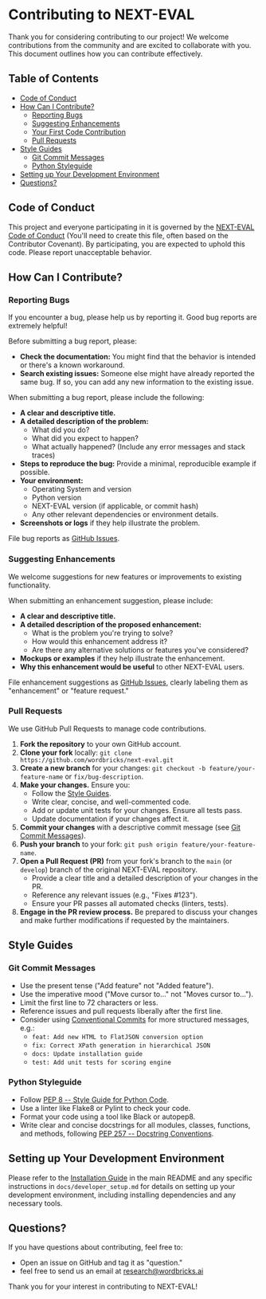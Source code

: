 # Contributing to NEXT-EVAL

Thank you for considering contributing to our project! We welcome contributions from the community and are excited to collaborate with you. This document outlines how you can contribute effectively.

## Table of Contents

* [Code of Conduct](#code-of-conduct)
* [How Can I Contribute?](#how-can-i-contribute)
    * [Reporting Bugs](#reporting-bugs)
    * [Suggesting Enhancements](#suggesting-enhancements)
    * [Your First Code Contribution](#your-first-code-contribution)
    * [Pull Requests](#pull-requests)
* [Style Guides](#style-guides)
    * [Git Commit Messages](#git-commit-messages)
    * [Python Styleguide](#python-styleguide)
* [Setting up Your Development Environment](#setting-up-your-development-environment)
* [Questions?](#questions)

## Code of Conduct

This project and everyone participating in it is governed by the [NEXT-EVAL Code of Conduct](CODE_OF_CONDUCT.md) (You'll need to create this file, often based on the Contributor Covenant). By participating, you are expected to uphold this code. Please report unacceptable behavior.

## How Can I Contribute?

### Reporting Bugs

If you encounter a bug, please help us by reporting it. Good bug reports are extremely helpful!

Before submitting a bug report, please:
* **Check the documentation:** You might find that the behavior is intended or there's a known workaround.
* **Search existing issues:** Someone else might have already reported the same bug. If so, you can add any new information to the existing issue.

When submitting a bug report, please include the following:
* **A clear and descriptive title.**
* **A detailed description of the problem:**
    * What did you do?
    * What did you expect to happen?
    * What actually happened? (Include any error messages and stack traces)
* **Steps to reproduce the bug:** Provide a minimal, reproducible example if possible.
* **Your environment:**
    * Operating System and version
    * Python version
    * NEXT-EVAL version (if applicable, or commit hash)
    * Any other relevant dependencies or environment details.
* **Screenshots or logs** if they help illustrate the problem.

File bug reports as [GitHub Issues](https://github.com/wordbricks/next-eval/issues).

### Suggesting Enhancements

We welcome suggestions for new features or improvements to existing functionality.

When submitting an enhancement suggestion, please include:
* **A clear and descriptive title.**
* **A detailed description of the proposed enhancement:**
    * What is the problem you're trying to solve?
    * How would this enhancement address it?
    * Are there any alternative solutions or features you've considered?
* **Mockups or examples** if they help illustrate the enhancement.
* **Why this enhancement would be useful** to other NEXT-EVAL users.

File enhancement suggestions as [GitHub Issues](https://github.com/wordbricks/next-eval/issues), clearly labeling them as "enhancement" or "feature request."

### Pull Requests

We use GitHub Pull Requests to manage code contributions.

1.  **Fork the repository** to your own GitHub account.
2.  **Clone your fork** locally: `git clone https://github.com/wordbricks/next-eval.git`
3.  **Create a new branch** for your changes: `git checkout -b feature/your-feature-name` or `fix/bug-description`.
4.  **Make your changes.** Ensure you:
    * Follow the [Style Guides](#style-guides).
    * Write clear, concise, and well-commented code.
    * Add or update unit tests for your changes. Ensure all tests pass.
    * Update documentation if your changes affect it.
5.  **Commit your changes** with a descriptive commit message (see [Git Commit Messages](#git-commit-messages)).
6.  **Push your branch** to your fork: `git push origin feature/your-feature-name`.
7.  **Open a Pull Request (PR)** from your fork's branch to the `main` (or `develop`) branch of the original NEXT-EVAL repository.
    * Provide a clear title and a detailed description of your changes in the PR.
    * Reference any relevant issues (e.g., "Fixes #123").
    * Ensure your PR passes all automated checks (linters, tests).
8.  **Engage in the PR review process.** Be prepared to discuss your changes and make further modifications if requested by the maintainers.

## Style Guides

### Git Commit Messages

* Use the present tense ("Add feature" not "Added feature").
* Use the imperative mood ("Move cursor to..." not "Moves cursor to...").
* Limit the first line to 72 characters or less.
* Reference issues and pull requests liberally after the first line.
* Consider using [Conventional Commits](https://www.conventionalcommits.org/) for more structured messages, e.g.:
    * `feat: Add new HTML to FlatJSON conversion option`
    * `fix: Correct XPath generation in hierarchical JSON`
    * `docs: Update installation guide`
    * `test: Add unit tests for scoring engine`

### Python Styleguide

* Follow [PEP 8 -- Style Guide for Python Code](https://www.python.org/dev/peps/pep-0008/).
* Use a linter like Flake8 or Pylint to check your code.
* Format your code using a tool like Black or autopep8.
* Write clear and concise docstrings for all modules, classes, functions, and methods, following [PEP 257 -- Docstring Conventions](https://www.python.org/dev/peps/pep-0257/).


## Setting up Your Development Environment

Please refer to the [Installation Guide](README.md#7-installation) in the main README and any specific instructions in `docs/developer_setup.md` for details on setting up your development environment, including installing dependencies and any necessary tools.

## Questions?

If you have questions about contributing, feel free to:
* Open an issue on GitHub and tag it as "question."
* feel free to send us an email at research@wordbricks.ai

Thank you for your interest in contributing to NEXT-EVAL!
